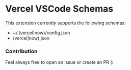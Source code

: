 # Vercel VSCode Schemas

This extension currently supports the following schemas:

* ~/.(vercel|now)/config.json
* (vercel|now).json



### Contribution

Feel always free to open an issue or create an PR (:
